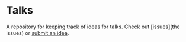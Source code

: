 Talks
=====

A repository for keeping track of ideas for talks. Check out [issues](the issues) or [submit an idea](issues/new).

